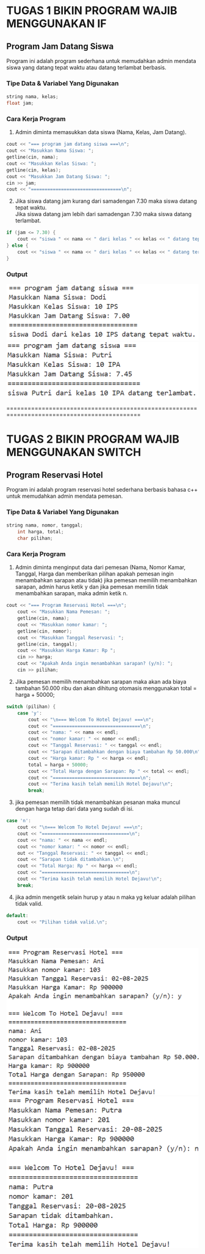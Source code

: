 # TUGAS 1 BIKIN PROGRAM WAJIB MENGGUNAKAN IF
## Program Jam Datang Siswa
Program ini adalah program sederhana untuk memudahkan admin mendata siswa yang datang tepat waktu atau datang terlambat  berbasis.

### Tipe Data & Variabel Yang Digunakan
```cpp
string nama, kelas;
float jam;
```

### Cara Kerja Program
1. Admin diminta memasukkan data siswa (Nama, Kelas, Jam Datang).
```cpp
cout << "=== program jam datang siswa ===\n";
cout << "Masukkan Nama Siswa: ";
getline(cin, nama);
cout << "Masukkan Kelas Siswa: ";
getline(cin, kelas);            
cout << "Masukkan Jam Datang Siswa: ";
cin >> jam;
cout << "=================================\n";
```

2. Jika siswa datang jam kurang dari samadengan 7.30 maka siswa datang tepat waktu. <br>
   Jika siswa datang jam lebih dari samadengan 7.30 maka siswa datang terlambat.
```cpp
if (jam <= 7.30) {
    cout << "siswa " << nama << " dari kelas " << kelas << " datang tepat waktu.\n";
} else {
    cout << "siswa " << nama << " dari kelas " << kelas << " datang terlambat.\n";
}
```

### Output
![alt text](image.png) <br>
![alt text](image-1.png)


============================================================================================
# TUGAS 2 BIKIN PROGRAM WAJIB MENGGUNAKAN SWITCH
## Program Reservasi Hotel
Program ini adalah program reservasi hotel sederhana berbasis bahasa c++ untuk memudahkan admin mendata pemesan.

### Tipe Data & Variabel Yang Digunakan
```cpp
string nama, nomor, tanggal;
    int harga, total;
    char pilihan;
```

### Cara Kerja Program
1. Admin diminta menginput data dari pemesan (Nama, Nomor Kamar, Tanggal, Harga dan memberikan pilihan apakah pemesan ingin menambahkan sarapan atau tidak) jika pemesan memilih menambahkan sarapan, admin harus ketik y dan jika pemesan memilin tidak menambahkan sarapan, maka admin ketik n.
```cpp
cout << "=== Program Reservasi Hotel ===\n";
    cout << "Masukkan Nama Pemesan: ";
    getline(cin, nama);
    cout << "Masukkan nomor kamar: ";
    getline(cin, nomor);
    cout << "Masukkan Tanggal Reservasi: ";
    getline(cin, tanggal);
    cout << "Masukkan Harga Kamar: Rp ";
    cin >> harga;
    cout << "Apakah Anda ingin menambahkan sarapan? (y/n): ";
    cin >> pilihan;
```

2. Jika pemesan memilih menambahkan sarapan maka akan ada biaya tambahan 50.000 ribu dan akan dihitung otomasis menggunakan total = harga + 50000;
```cpp
switch (pilihan) {
    case 'y':
        cout << "\n=== Welcom To Hotel Dejavu! ===\n";
        cout << "================================\n";
        cout << "nama: " << nama << endl;
        cout << "nomor kamar: " << nomor << endl;
        cout << "Tanggal Reservasi: " << tanggal << endl;
        cout << "Sarapan ditambahkan dengan biaya tambahan Rp 50.000\n";
        cout << "Harga kamar: Rp " << harga << endl;
        total = harga + 50000; 
        cout << "Total Harga dengan Sarapan: Rp " << total << endl; 
        cout << "================================\n";
        cout << "Terima kasih telah memilih Hotel Dejavu!\n";
        break;
```

3. jika pemesan memilih tidak menambahkan pesanan maka muncul dengan harga tetap dari data yang sudah di isi.
```cpp
case 'n':
    cout << "\n=== Welcom To Hotel Dejavu! ===\n";
    cout << "================================\n";
    cout << "nama: " << nama << endl;
    cout << "nomor kamar: " << nomor << endl;
    out << "Tanggal Reservasi: " << tanggal << endl;
    cout << "Sarapan tidak ditambahkan.\n";
    cout << "Total Harga: Rp " << harga << endl;
    cout << "================================\n";
    cout << "Terima kasih telah memilih Hotel Dejavu!\n";
    break;
```

4. jika admin mengetik selain hurup y atau n maka yg keluar adalah pilihan tidak valid.
```cpp
default:
    cout << "Pilihan tidak valid.\n";
```

### Output
![alt text](image-2.png) <br>
![alt text](image-3.png)
